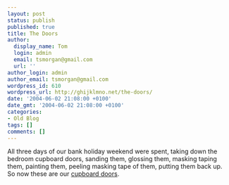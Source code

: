 ```yaml
---
layout: post
status: publish
published: true
title: The Doors
author:
  display_name: Tom
  login: admin
  email: tsmorgan@gmail.com
  url: ''
author_login: admin
author_email: tsmorgan@gmail.com
wordpress_id: 610
wordpress_url: http://ghijklmno.net/the-doors/
date: '2004-06-02 21:08:00 +0100'
date_gmt: '2004-06-02 21:08:00 +0100'
categories:
- Old Blog
tags: []
comments: []
---
```

<!-- more -->

<p>All three days of our bank holiday weekend were spent, taking down the bedroom cupboard doors, sanding them, glossing them, masking taping them, painting them, peeling masking tape of them, putting them back up. So now these are our <a href="/images/blog/incidental/dsc01905002001.jpg">cupboard doors</a>.</p>

